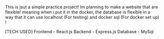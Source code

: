 This is jsut a simple practice project!
Im planning to make a website that are flexible! meaning when i put it in the docker,
the database is flexible in a way that it can use localhost (For testing) and docker sql (For docker set up) !

[TECH USED]
Frontend - React.js
Backend - Express.js
Database - MySql